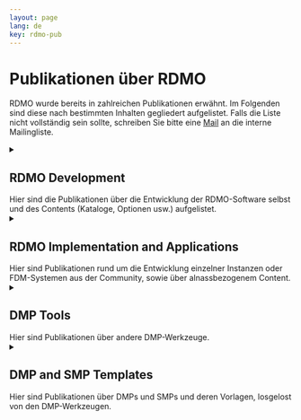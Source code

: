 ```yaml
---
layout: page
lang: de
key: rdmo-pub
---
```


# Publikationen über RDMO

RDMO wurde bereits in zahlreichen Publikationen erwähnt. Im Folgenden sind diese nach bestimmten Inhalten gegliedert aufgelistet.
Falls die Liste nicht vollständig sein sollte, schreiben Sie bitte eine <a href="mailto:rdmo-contact@listserv.dfn.de">Mail</a> an die interne Mailingliste.<br/>

<details>
  <summary><h2>RDMO Development</h2>
    Hier sind die Publikationen über die Entwicklung der RDMO-Software selbst und des Contents (Kataloge, Optionen usw.) aufgelistet.
  </summary>
  <ul class="publication">
  {% for publication in site.data.publications.RDMO_development %}
    <li>
        <i>{{ publication.authors }}</i> ({{ publication.date }}).<br />
        <strong>{{ publication.title }}</strong> [{{ publication.type }}].<br />
        {% if publication.doi %}<a href="{{ publication.doi }}">Download</a>
        {% elif publication.uri %}<a href="{{ publication.uri }}">Download</a>
        {% endif %}
    </li>
  {% endfor %}
  </ul>
</details>

<details>
  <summary><h2>RDMO Implementation and Applications</h2>
    Hier sind Publikationen rund um die Entwicklung einzelner Instanzen oder FDM-Systemen aus der Community, sowie über alnassbezogenem Content.
  </summary>
  <ul class="publication">
  {% for publication in site.data.publications.RDMO_implementation %}
    <li>
        <i>{{ publication.authors }}</i> ({{ publication.date }}).<br />
        <strong>{{ publication.title }}</strong> [{{ publication.type }}].<br />
        {% if publication.doi %}<a href="{{ publication.doi }}">Download</a>
        {% elif publication.uri %}<a href="{{ publication.uri }}">Download</a>
        {% endif %}
    </li>
  {% endfor %}
  </ul>
</details>

<details>
  <summary><h2>DMP Tools</h2>
    Hier sind Publikationen über andere DMP-Werkzeuge.
  </summary>
  <ul class="publication">
  {% for publication in site.data.publications.DMP_Tools %}
    <li>
        <i>{{ publication.authors }}</i> ({{ publication.date }}).<br />
        <strong>{{ publication.title }}</strong> [{{ publication.type }}].<br />
        {% if publication.doi %}<a href="{{ publication.doi }}">Download</a>
        {% elif publication.uri %}<a href="{{ publication.uri }}">Download</a>
        {% endif %}
    </li>
  {% endfor %}
  </ul>
</details>

<details>
  <summary><h2>DMP and SMP Templates</h2>
    Hier sind Publikationen über DMPs und SMPs und deren Vorlagen, losgelost von den DMP-Werkzeugen.
  </summary>
  <ul class="publication">
  {% for publication in site.data.publications.DMP_SMP %}
    <li>
        <i>{{ publication.authors }}</i> ({{ publication.date }}).<br />
        <strong>{{ publication.title }}</strong> [{{ publication.type }}].<br />
        {% if publication.doi %}<a href="{{ publication.doi }}">Download</a>
        {% elif publication.uri %}<a href="{{ publication.uri }}">Download</a>
        {% endif %}
    </li>
  {% endfor %}
  </ul>
</details>

